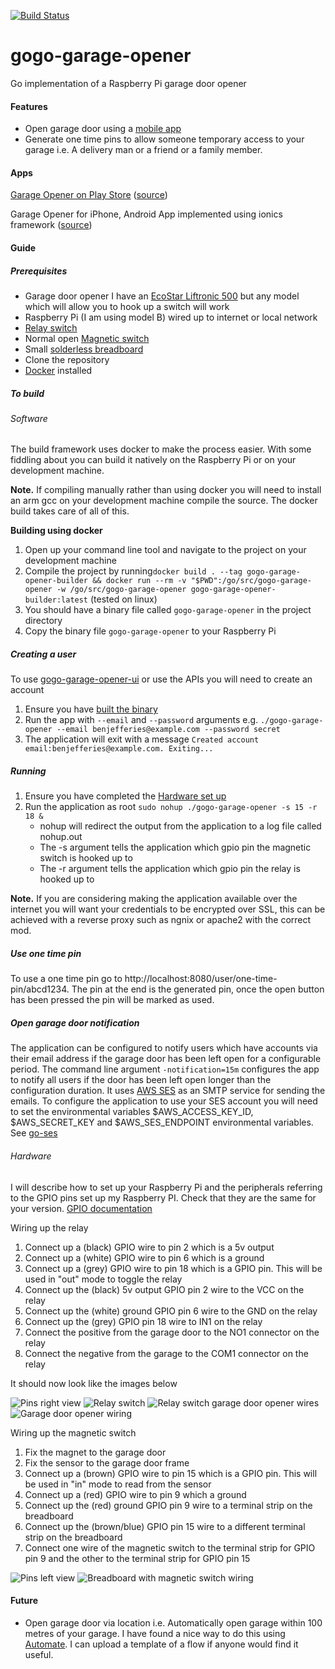 [![Build Status](https://travis-ci.org/benjefferies/gogo-garage-opener.svg?branch=master)](https://travis-ci.org/benjefferies/gogo-garage-opener)
# gogo-garage-opener
Go implementation of a Raspberry Pi garage door opener

#### Features

* Open garage door using a [mobile app](#apps)
* Generate one time pins to allow someone temporary access to your garage i.e. A delivery man or a friend or a family member.

#### Apps
[Garage Opener on Play Store](https://play.google.com/store/apps/details?id=uk.echosoft.garageopener&hl=en_GB) ([source](https://github.com/benjefferies/gogo-garage-opener-android))

Garage Opener for iPhone, Android App implemented using ionics framework ([source](https://github.com/benjefferies/gogo-garage-opener-ui))

#### Guide
##### Prerequisites

* Garage door opener I have an [EcoStar Liftronic 500](https://www.amazon.co.uk/gp/product/B00520C7M2/ref=oh_aui_detailpage_o03_s00?ie=UTF8&psc=1) but any model which will allow you to hook up a switch will work
* Raspberry Pi (I am using model B) wired up to internet or local network
* [Relay switch](https://www.amazon.co.uk/gp/product/B00J4FTWO2/ref=oh_aui_detailpage_o00_s00?ie=UTF8&psc=1)
* Normal open [Magnetic switch](https://www.amazon.co.uk/gp/product/B0056K5ZC2/ref=oh_aui_detailpage_o00_s00?ie=UTF8&psc=1)
* Small [solderless breadboard](https://www.amazon.co.uk/gp/product/B0040Z4QGA/ref=oh_aui_detailpage_o09_s00?ie=UTF8&psc=1)
* Clone the repository
* [Docker](https://docs.docker.com/engine/installation/) installed

##### To build

###### <a name="software">Software</a>
The build framework uses docker to make the process easier. With some fiddling about you can build it natively on the Raspberry Pi or on your development machine.

**Note.** If compiling manually rather than using docker you will need to install an arm gcc on your development machine compile the source. The docker build takes care of all of this.

**Building using docker**

1. Open up your command line tool and navigate to the project on your development machine
1. Compile the project by running`docker build . --tag gogo-garage-opener-builder && docker run --rm -v "$PWD":/go/src/gogo-garage-opener -w /go/src/gogo-garage-opener gogo-garage-opener-builder:latest` (tested on linux)
1. You should have a binary file called `gogo-garage-opener` in the project directory
1. Copy the binary file `gogo-garage-opener` to your Raspberry Pi

##### Creating a user

To use [gogo-garage-opener-ui](https://github.com/benjefferies/gogo-garage-opener-ui) or use the APIs you will need to create an account

1. Ensure you have [built the binary](#software)
1. Run the app with `--email` and `--password` arguments e.g. `./gogo-garage-opener --email benjefferies@example.com --password secret`
1. The application will exit with a message `Created account email:benjefferies@example.com. Exiting...`

##### Running

1. Ensure you have completed the [Hardware set up](#hardware)
1. Run the application as root `sudo nohup ./gogo-garage-opener -s 15 -r 18 &`
    * nohup will redirect the output from the application to a log file called nohup.out
    * The -s argument tells the application which gpio pin the magnetic switch is hooked up to
    * The -r argument tells the application which gpio pin the relay is hooked up to
    
**Note.** If you are considering making the application available over the internet you will want your credentials to be encrypted over SSL, this can be achieved with a reverse proxy such as ngnix or apache2 with the correct mod.

##### Use one time pin

To use a one time pin go to http://localhost:8080/user/one-time-pin/abcd1234. The pin at the end is the generated pin, once the open button has been pressed the pin will be marked as used.

##### Open garage door notification
The application can be configured to notify users which have accounts via their email address if the garage door has been left open for a configurable period.
The command line argument `-notification=15m` configures the app to notify all users if the door has been left open longer than the configuration duration.
It uses [AWS SES](https://aws.amazon.com/documentation/ses/) as an SMTP service for sending the emails.
To configure the application to use your SES account you will need to set the environmental variables $AWS_ACCESS_KEY_ID, $AWS_SECRET_KEY and $AWS_SES_ENDPOINT environmental variables. See [go-ses](https://github.com/sourcegraph/go-ses#running-tests)

###### Hardware

I will describe how to set up your Raspberry Pi and the peripherals referring to the GPIO pins set up my Raspberry PI. Check that they are the same for your version. [GPIO documentation](https://www.raspberrypi.org/documentation/usage/gpio/)

Wiring up the relay

1. Connect up a (black) GPIO wire to pin 2 which is a 5v output
1. Connect up a (white) GPIO wire to pin 6 which is a ground
1. Connect up a (grey) GPIO wire to pin 18 which is a GPIO pin. This will be used in "out" mode to toggle the relay
1. Connect up the (black) 5v output GPIO pin 2 wire to the VCC on the relay
1. Connect up the (white) ground GPIO pin 6 wire to the GND on the relay
1. Connect up the (grey) GPIO pin 18 wire to IN1 on the relay
1. Connect the positive from the garage door to the NO1 connector on the relay
1. Connect the negative from the garage to the COM1 connector on the relay

It should now look like the images below

![Pins right view](img/pin1.jpg)
![Relay switch](img/relay1.jpg)
![Relay switch garage door opener wires](img/relay2.jpg)
![Garage door opener wiring](img/door_opener.jpg)

Wiring up the magnetic switch

1. Fix the magnet to the garage door
1. Fix the sensor to the garage door frame
1. Connect up a (brown) GPIO wire to pin 15 which is a GPIO pin. This will be used in "in" mode to read from the sensor
1. Connect up a (red) GPIO wire to pin 9 which a ground
1. Connect up the (red) ground GPIO pin 9 wire to a terminal strip on the breadboard
1. Connect up the (brown/blue) GPIO pin 15 wire to a different terminal strip on the breadboard
1. Connect one wire of the magnetic switch to the terminal strip for GPIO pin 9 and the other to the terminal strip for GPIO pin 15

![Pins left view](./img/pin2.jpg)
![Breadboard with magnetic switch wiring](img/breadboard.jpg)

#### Future

* Open garage door via location i.e. Automatically open garage within 100 metres of your garage. I have found a nice way to do this using [Automate](http://llamalab.com/automate/). I can upload a template of a flow if anyone would find it useful.
